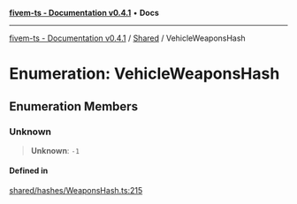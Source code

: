 [**fivem-ts - Documentation v0.4.1**](../../../README.md) • **Docs**

***

[fivem-ts - Documentation v0.4.1](../../../README.md) / [Shared](../README.md) / VehicleWeaponsHash

# Enumeration: VehicleWeaponsHash

## Enumeration Members

### Unknown

> **Unknown**: `-1`

#### Defined in

[shared/hashes/WeaponsHash.ts:215](https://github.com/Purpose-Dev/fivem-ts/blob/main/src/shared/hashes/WeaponsHash.ts#L215)
